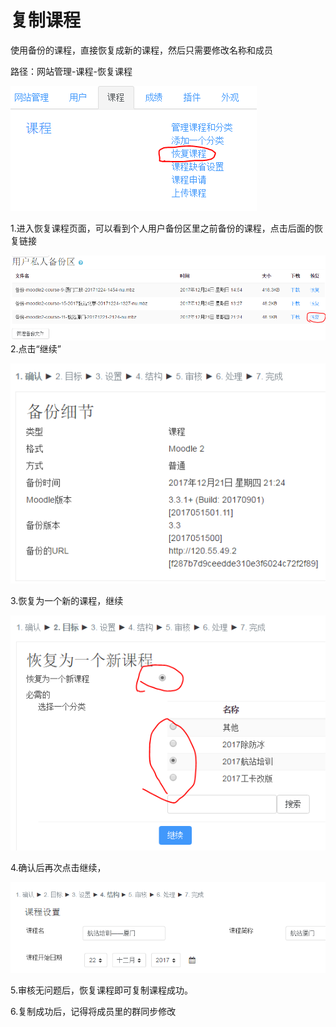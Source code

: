 # 复制课程

使用备份的课程，直接恢复成新的课程，然后只需要修改名称和成员

路径：网站管理-课程-恢复课程

![](/assets/huifukechengt.png)

1.进入恢复课程页面，可以看到个人用户备份区里之前备份的课程，点击后面的恢复链接

![](/assets/imporhuifukechengt.png)2.点击“继续”

![](/assets/importexport1.png)

3.恢复为一个新的课程，继续

![](/assets/imporsadat.png)

4.确认后再次点击继续，

![](/assets/importexport4.png)

5.审核无问题后，恢复课程即可复制课程成功。

6.复制成功后，记得将成员里的群同步修改


